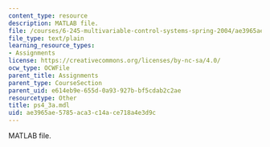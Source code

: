 ```yaml
---
content_type: resource
description: MATLAB file.
file: /courses/6-245-multivariable-control-systems-spring-2004/ae3965ae5785aca3c14ace718a4e3d9c_ps4_3a.mdl
file_type: text/plain
learning_resource_types:
- Assignments
license: https://creativecommons.org/licenses/by-nc-sa/4.0/
ocw_type: OCWFile
parent_title: Assignments
parent_type: CourseSection
parent_uid: e614eb9e-655d-0a93-927b-bf5cdab2c2ae
resourcetype: Other
title: ps4_3a.mdl
uid: ae3965ae-5785-aca3-c14a-ce718a4e3d9c
---
```

MATLAB file.